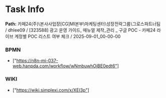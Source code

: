 # Task Info

**Path:** 카페24(주)\본사사업장\[CG]MI본부\마케팅센터\성장전략그룹\그로스파트너팀 / dhlee09 / [323588] 광고 운영 가이드, 매뉴얼 제작_관리 _ 구글 POC - 카페24 라이브 계정별 POC 리스트 여부 체크 / 2025-09-01_00-00-00

### BPMN
- ["https://n8n-mi-037-web.hanpda.com/workflow/wNmbuwhOjBE0edt6"]

### WIKI
- ["https://wiki.simplexi.com/x/XEI3p"]

